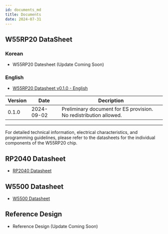 ```yaml
---
id: documents_md
title: Documents
date: 2024-07-31
---
```


## W55RP20 DataSheet

### Korean
- W55RP20 Datesheet (Update Coming Soon)

### English
- <a href = "/img/products/w55rp20/W55RP20_ds_v010e.pdf" target ="_blank">W55RP20 Datasheet v0.1.0 - English</a>

| Version | Date      | Decription                                                                                                               |
| ------- | --------- | ------------------------------------------------------------------------------------------------------------------------ |
| 0.1.0 | 2024-09-02 |   Preliminary document for ES provision. No redistribution allowed.                                                                                                       |

-------------------
For detailed technical information, electrical characteristics, and programming guidelines, please refer to the datasheets for the individual components of the W55RP20 chip.
## RP2040 Datasheet
- [RP2040 Datasheet](https://www.raspberrypi.com/documentation/microcontrollers/rp2040.html#documentation)

## W5500 Datasheet
- [W5500 Datasheet](https://docs.wiznet.io/Product/iEthernet/W5500/datasheet)



## Reference Design
  - Reference Design (Update Coming Soon)


